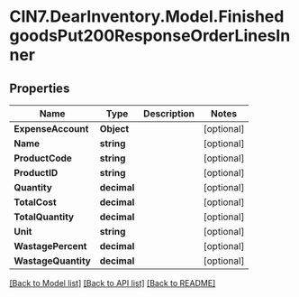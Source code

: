 # CIN7.DearInventory.Model.FinishedgoodsPut200ResponseOrderLinesInner

## Properties

| Name                | Type        | Description | Notes      |
| ------------------- | ----------- | ----------- | ---------- |
| **ExpenseAccount**  | **Object**  |             | [optional] |
| **Name**            | **string**  |             | [optional] |
| **ProductCode**     | **string**  |             | [optional] |
| **ProductID**       | **string**  |             | [optional] |
| **Quantity**        | **decimal** |             | [optional] |
| **TotalCost**       | **decimal** |             | [optional] |
| **TotalQuantity**   | **decimal** |             | [optional] |
| **Unit**            | **string**  |             | [optional] |
| **WastagePercent**  | **decimal** |             | [optional] |
| **WastageQuantity** | **decimal** |             | [optional] |

[[Back to Model list]](../README.md#documentation-for-models) [[Back to API list]](../README.md#documentation-for-api-endpoints) [[Back to README]](../README.md)
